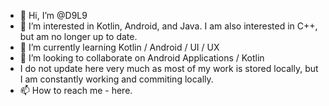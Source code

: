 - 👋 Hi, I’m @D9L9
- 👀 I’m interested in Kotlin, Android, and Java. I am also interested in C++, but am no longer up to date. 
- 🌱 I’m currently learning Kotlin / Android / UI / UX
- 💞️ I’m looking to collaborate on Android Applications / Kotlin
-    I do not update here very much as most of my work is stored locally, but I am constantly working and commiting locally.
- 📫 How to reach me - here.

<!---
D9L9/D9L9 is a ✨ special ✨ repository because its `README.md` (this file) appears on your GitHub profile.
You can click the Preview link to take a look at your changes.
--->
